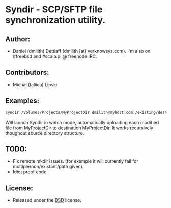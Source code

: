 # Syndir - SCP/SFTP file synchronization utility.


## Author:
* Daniel (dmilith) Dettlaff (dmilith [at] verknowsys.com). I'm also on #freebsd and #scala.pl @ freenode IRC.


## Contributors:
* Michał (tallica) Lipski


## Examples:
```sh
syndir /Volumes/Projects/MyProjectDir dmilith@myhost.com:/existing/destination/MyProjectDir
```
Will launch Syndir in watch mode, automatically uploading each modified file from MyProjectDir to destination MyProjectDir. It works recursively thoughout source directory structure.


## TODO:
* Fix remote mkdir issues. (for example it will currently fail for multiple/non/existant/path given).
* Idiot proof code.


## License:
* Released under the [BSD](http://opensource.org/licenses/BSD-2-Clause) license.
